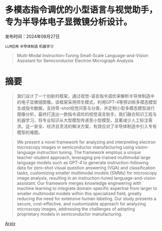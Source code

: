 # 多模态指令调优的小型语言与视觉助手，专为半导体电子显微镜分析设计。

发布时间：2024年08月27日

`LLM应用` `半导体制造` `机器学习`

> Multi-Modal Instruction-Tuning Small-Scale Language-and-Vision Assistant for Semiconductor Electron Micrograph Analysis

# 摘要

> 我们设计了一个创新的框架，通过视觉-语言指令调优来解析半导体制造中的电子显微镜图像。该框架采用师生模式，利用GPT-4等预训练多模态模型生成指令数据，支持零-shot视觉问答与分类，并定制小型多模态模型进行图像分析，最终打造出一款指令调优的视觉语言助手。我们融合知识工程与机器学习，将专业知识从大型模型传递至小型模型，显著减少人工标注需求。这一安全、经济且灵活的解决方案，有效应对了半导体制造中引入专有模型的难题。

> We present a novel framework for analyzing and interpreting electron microscopy images in semiconductor manufacturing using vision-language instruction tuning. The framework employs a unique teacher-student approach, leveraging pre-trained multimodal large language models such as GPT-4 to generate instruction-following data for zero-shot visual question answering (VQA) and classification tasks, customizing smaller multimodal models (SMMs) for microscopy image analysis, resulting in an instruction-tuned language-and-vision assistant. Our framework merges knowledge engineering with machine learning to integrate domain-specific expertise from larger to smaller multimodal models within this specialized field, greatly reducing the need for extensive human labeling. Our study presents a secure, cost-effective, and customizable approach for analyzing microscopy images, addressing the challenges of adopting proprietary models in semiconductor manufacturing.

[Arxiv](https://arxiv.org/abs/2409.07463)